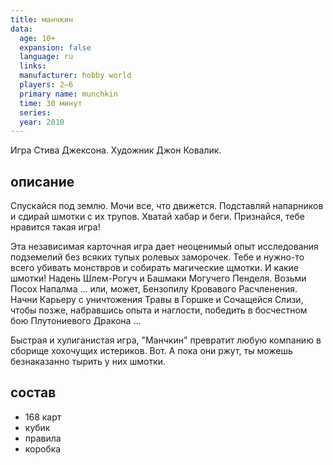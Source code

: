 ```yaml
---
title: манчкин
data:
  age: 10+
  expansion: false
  language: ru
  links: 
  manufacturer: hobby world
  players: 2–6
  primary name: munchkin
  time: 30 минут
  series: 
  year: 2010
---
```


Игра Стива Джексона. Художник Джон Ковалик.

## описание

Спускайся под землю. Мочи все, что движется. Подставляй напарников и сдирай шмотки с их трупов. Хватай хабар и беги. Признайся, тебе нравится такая игра!

Эта независимая карточная игра дает неоценимый опыт исследования подземелий без всяких тупых ролевых заморочек. Тебе и нужно-то всего убивать монствров и собирать магические щмотки. И какие шмотки! Надень Шлем-Рогуч и Башмаки Могучего Пенделя. Возьми Посох Напалма ... или, может, Бензопилу Кровавого Расчленения. Начни Карьеру с уничтожения Травы в Горшке и Сочащейся Слизи, чтобы позже, набравшись опыта и наглости, победить в босчестном бою Плутониевого Дракона ...

Быстрая и хулиганистая игра, "Манчкин" превратит любую компанию в сборище хохочущих истериков. Вот. А пока они ржут, ты можешь безнаказанно тырить у них шмотки.

## состав

- 168 карт
- кубик
- правила
- коробка